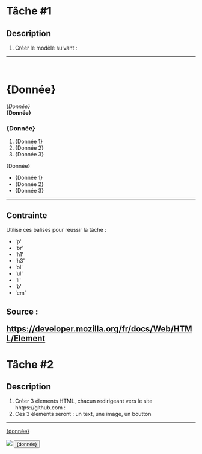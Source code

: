 <h1>Tâche #1</h1>
<h2>Description</h2>
<ol>
    <li>Créer le modèle suivant : </li>
</ol>


<hr>
<br>
    <h1>{Donnée}</h1>
    <em>{Donnée}</em>
<br>
<b>{Donnée}</b>
<br>
<h3>{Donnée}</h3>
<ol>
    <li>{Donnée 1}</li>
    <li>{Donnée 2}</li>
    <li>{Donnée 3}</li>
</ol>
<p>{Donnée}</p>
<ul>
    <li>{Donnée 1}</li>
    <li>{Donnée 2}</li>
    <li>{Donnée 3}</li>
</ul>
<hr>
<h3>
<h2>Contrainte</h2>
<p>Utilisé ces balises pour réussir la tâche :</p>
<ul>
    <li>'p'</li>
    <li>'br'</li>
    <li>'h1'</li>
    <li>'h3'</li>
    <li>'ol'</li>
    <li>'ul'</li>
    <li>'li'</li>
    <li>'b'</li>
    <li>'em'</li>
</ul>
<h2>Source : <a href="https://developer.mozilla.org/fr/docs/Web/HTML/Element"><p>https://developer.mozilla.org/fr/docs/Web/HTML/Element<p></a></h2>
<h1>Tâche #2</h1>
<h2>Description</h2>
<ol>
    <li>Créer 3 élements HTML, chacun redirigeant vers le site hhtps://github.com : </ul>
    <li>Ces 3 élements seront : un text, une image, un boutton</ul>
</ol>
<hr>
<a href="https://github.com"><p>{donnée}</p></a>
<a href="https://github.com" ><img src="./Capture d'écran_20221104_175501.png"></a>
<a href="https://github.com"><button>{donnée}</button></a>